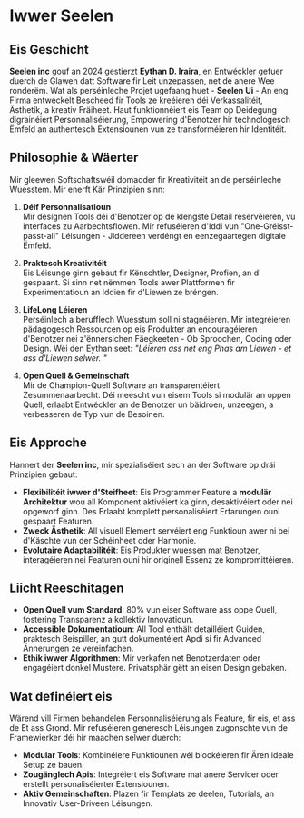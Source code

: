 # Iwwer Seelen

## Eis Geschicht

**Seelen inc** gouf an 2024 gestierzt **Eythan D. Iraira**, en Entwéckler gefuer
 duerch de Glawen datt Software fir Leit unzepassen, net de anere Wee ronderëm.
 Wat als perséinleche Projet ugefaang huet - **Seelen Ui** - An eng Firma entwéckelt
 Bescheed fir Tools ze kreéieren déi Verkassalitéit, Ästhetik, a kreativ
 Fräiheet. Haut funktionnéiert eis Team op Deidegung digrainéiert Personnaliséierung, Empowering
 d'Benotzer hir technologesch Ëmfeld an authentesch Extensiounen vun ze transforméieren
 hir Identitéit.

## Philosophie & Wäerter

Mir gleewen Softschaftswéil domadder fir Kreativitéit an de perséinleche Wuesstem. Mir enerft
 Kär Prinzipien sinn:

1.  **Déif Personnalisatioun**\
    Mir designen Tools déi d'Benotzer op de klengste Detail reservéieren, vu
     interfaces zu Aarbechtsflowen. Mir refuséieren d'Iddi vun "One-Gréisst-passt-all" Léisungen
     \- Jiddereen verdéngt en eenzegaartegen digitale Ëmfeld.

2.  **Praktesch Kreativitéit**\
    Eis Léisunge ginn gebaut fir Kënschtler, Designer, Profien, an d'
     gespaant. Si sinn net nëmmen Tools awer Plattformen fir Experimentatioun an
     Iddien fir d'Liewen ze bréngen.

3.  **LifeLong Léieren**\
    Perséinlech a berufflech Wuesstum soll ni stagnéieren. Mir integréieren
     pädagogesch Ressourcen op eis Produkter an encouragéieren d'Benotzer nei z'ënnersichen
     Fäegkeeten - Ob Sproochen, Coding oder Design. Wéi den Eythan seet: *"Léieren
     ass net eng Phas am Liewen - et ass d'Liewen selwer. "*

4.  **Open Quell & Gemeinschaft**\
    Mir de Champion-Quell Software an transparentéiert Zesummenaarbecht. Déi meescht vun eisem
     Tools si modulär an oppen Quell, erlaabt Entwéckler an de Benotzer un
     bäidroen, unzeegen, a verbesseren de Typ vun de Besoinen.

## Eis Approche

Hannert der **Seelen inc**, mir spezialiséiert sech an der Software op dräi Prinzipien gebaut:

*   **Flexibilitéit iwwer d'Steifheet**: Eis Programmer Feature a **modulär Architektur**
    wou all Komponent aktivéiert ka ginn, desaktivéiert oder nei opgeworf ginn. Des
     Erlaabt komplett personaliséiert Erfarungen ouni gespaart Featuren.
*   **Zweck Ästhetik**: All visuell Element servéiert eng Funktioun awer ni bei
     d'Käschte vun der Schéinheet oder Harmonie.
*   **Evolutaire Adaptabilitéit**: Eis Produkter wuessen mat Benotzer, interagéieren nei
     Featuren ouni hir originell Essenz ze kompromittéieren.

## Liicht Reeschitagen

*   **Open Quell vum Standard**: 80% vun eiser Software ass oppe Quell, fostering
     Transparenz a kollektiv Innovatioun.
*   **Accessible Dokumentatioun**: All Tool enthält detailléiert Guiden, praktesch
     Beispiller, an gutt dokumentéiert Apdi si fir Advanced Ännerungen ze vereinfachen.
*   **Ethik iwwer Algorithmen**: Mir verkafen net Benotzerdaten oder engagéiert donkel Mustere.
     Privatsphär gëtt an eisen Design gebaken.

## Wat definéiert eis

Wärend vill Firmen behandelen Personnaliséierung als Feature, fir eis, et ass de
 Et ass Grond. Mir refuséieren generesch Léisungen zugonschte vun de Framewierker déi hir maachen
 selwer duerch:

*   **Modular Tools**: Kombinéiere Funktiounen wéi blockéieren fir Ären ideale Setup ze bauen.
*   **Zougänglech Apis**: Integréiert eis Software mat anere Servicer oder erstellt
     personaliséierter Extensiounen.
*   **Aktiv Gemeinschaften**: Plazen fir Templats ze deelen, Tutorials, an
     Innovativ User-Driveen Léisungen.
